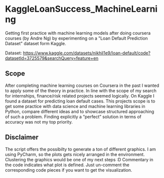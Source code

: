 # KaggleLoanSuccess_MachineLearning
Getting first practice with machine learning models after doing coursera courses (by Andre Ng) by experimenting on a "Loan Default Prediction Dataset" dataset form Kaggle. 

Dataset: https://www.kaggle.com/datasets/nikhil1e9/loan-default/code?datasetId=3725579&searchQuery=feature+en

## Scope
After completing machine learning courses on Coursera in the past I wanted to apply some of the theory in practice. In line with the scope of my search for internships, finance/risk related projects seemed logically. On Kaggle I found a dataset for predicting loan default cases. This projects scope is to get some practice with data science and machine learning libraries in Python, compare different ideas and to showcase structured approaching of such a problem. Finding explicitly a “perfect” solution in terms of accuracy was not my top priority.


## Disclaimer
The script offers the possibilty to generate a ton of different graphics. I am using PyCharm, so the plots gets nicely arranged in the environment. Clustering the graphics would be one of my next steps :D
Commentary in the code indicates what plot is defined. Just un-comment the corresponding code pieces if you want to get the visualization. 
